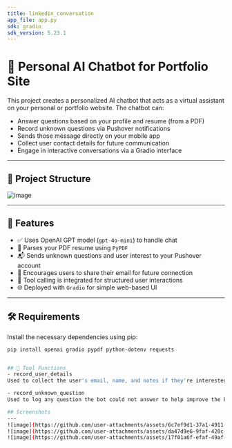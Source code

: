 ```yaml
---
title: linkedin_conversation
app_file: app.py
sdk: gradio
sdk_version: 5.23.1
---
```


# 🤖 Personal AI Chatbot for Portfolio Site

This project creates a personalized AI chatbot that acts as a virtual assistant on your personal or portfolio website. The chatbot can:

- Answer questions based on your profile and resume (from a PDF)
- Record unknown questions via Pushover notifications
- Sends those message directly on your mobile app
- Collect user contact details for future communication
- Engage in interactive conversations via a Gradio interface

---

## 📂 Project Structure

![image](https://github.com/user-attachments/assets/ea024261-8527-4103-a9dd-3f1b26acd4ba)

---

## 🧠 Features

- ✅ Uses OpenAI GPT model (`gpt-4o-mini`) to handle chat
- 📄 Parses your PDF resume using `PyPDF`
- 📬 Sends unknown questions and user interest to your Pushover account
- 📧 Encourages users to share their email for future connection
- 🧰 Tool calling is integrated for structured user interactions
- 🌐 Deployed with `Gradio` for simple web-based UI

---

## 🛠️ Requirements

Install the necessary dependencies using pip:

```bash
pip install openai gradio pypdf python-dotenv requests


## 🧰 Tool Functions
- record_user_details
Used to collect the user's email, name, and notes if they're interested in being contacted.

- record_unknown_question
Used to log any question the bot could not answer to help improve the knowledge base.

## Screenshots
---
![image](https://github.com/user-attachments/assets/6c7ef9d1-37a1-4911-8df8-000a84159c60)
![image](https://github.com/user-attachments/assets/da47d9e6-9faf-420c-96ec-a4007c3f13fb)
![image](https://github.com/user-attachments/assets/17f01a6f-efaf-49af-95c5-f723a7c45dfa)

